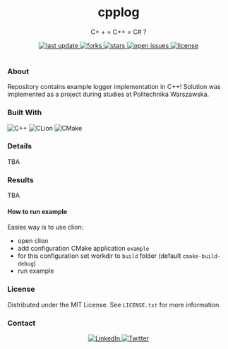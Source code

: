 <div align="center">

  <h1> cpplog </h1>
  <p>  C+ + = C++ = C# ? </p>

  <div>
    <a href="">
      <img src="https://img.shields.io/github/last-commit/psp515/cpplog" alt="last update" />
    </a>
    <a href="https://github.com/psp515/cpplog/network/members">
      <img src="https://img.shields.io/github/forks/psp515/cpplog" alt="forks" />
    </a>
    <a href="https://github.com/psp515/cpplog/stargazers">
      <img src="https://img.shields.io/github/stars/psp515/cpplog" alt="stars" />
    </a>
    <a href="https://github.com/psp515/cpplog/issues/">
      <img src="https://img.shields.io/github/issues/psp515/cpplog" alt="open issues" />
    </a>
    <a href="https://github.com/psp515/cpplog/blob/master/LICENSE">
      <img src="https://img.shields.io/github/license/psp515/cpplog" alt="license" />
    </a>
  </div>
</div>  

<br/>

### About

Repository contains example logger implementation in C++!
Solution was implemented as a project during studies at Politechnika Warszawska.

### Built With

![C++](https://img.shields.io/badge/C%2B%2B-00599C?style=for-the-badge&logo=c%2B%2B&logoColor=white&style=flat)
![CLion](https://img.shields.io/badge/CLion-000000?style=for-the-badge&logo=clion&logoColor=white&style=flat)
![CMake](https://img.shields.io/badge/CMake-064F8C?style=for-the-badge&logo=cmake&logoColor=white&style=flat)

### Details

TBA

### Results

TBA

#### How to run example

Easies way is to use clion:
- open clion
- add configuration CMake application `example`
- for this configuration set workdir to `build` folder (default `cmake-build-debug`)
- run example

### License

Distributed under the MIT License. See `LICENSE.txt` for more information.

### Contact

<div align="center">
  <a href="https://www.linkedin.com/in/lukasz-psp515-psp515r/">
    <img src="https://img.shields.io/badge/LinkedIn-0077B5?style=for-the-badge&logo=linkedin&logoColor=white" alt="LinkedIn" />
  </a>
  <a href="https://twitter.com/psp515">
    <img src="https://img.shields.io/badge/Twitter-1DA1F2?style=for-the-badge&logo=twitter&logoColor=white" alt="Twitter" />
  </a>
</div>


